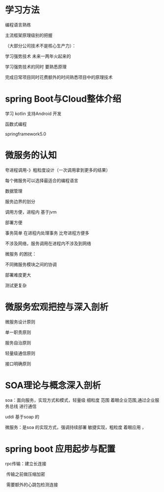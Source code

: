 # 学习方法

编程语言熟练

主流框架原理级别的把握

（大部分公司技术不是核心生产力）：

学习强势技术  未来一两年火起来的

学习强势技术的同时 要熟悉原理

完成日常项目同时花费额外的时间熟悉项目中的原理技术

# spring Boot与Cloud整体介绍



学习 kotlin 支持Android 开发

函数式编程

springframework5.0 

# 微服务的认知

夸进程调用-》粗粒度设计（一次调用拿到更多的结果）

每个微服务可以选择最适合的编程语言

数据管理

服务边界的划分





调用方便，进程内 基于jvm

部署方便    

事务简单    在进程内处理事务 比夸进程方便多

不涉及网络，服务调用在进程内不涉及到网络 

微服务 的困扰：

不同微服务模块之间的协调

部署难度更大

测试更复杂



# 微服务宏观把控与深入剖析

微服务设计原则

单一职责原则

服务自治原则

轻量级通信原则

接口明确原则

# SOA理论与概念深入剖析

soa：面向服务，实现方式和模式，轻量级 细粒度   范围 着眼企业范围,通过企业服务总线 进行通信

uddi  基于soap 的

微服务：是soa 的实现方式，强调持续部署 敏捷实现，粗粒度  着眼应用 ，



# spring boot 应用起步与配置





 rpc传输：建立长连接

​                 传输之前做压缩加密

​                 需要额外的心跳包检测连接



































